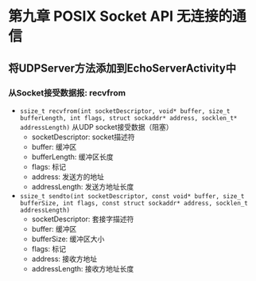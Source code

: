 # 第九章 POSIX Socket API 无连接的通信

## 将UDPServer方法添加到EchoServerActivity中

### 从Socket接受数据报: recvfrom
- `ssize_t recvfrom(int socketDescriptor, void* buffer, size_t bufferLength, int flags, struct sockaddr* address, socklen_t* addressLength)` 从UDP socket接受数据（阻塞）
    - socketDescriptor: socket描述符
    - buffer: 缓冲区
    - bufferLength: 缓冲区长度
    - flags: 标记
    - address: 发送方的地址
    - addressLength: 发送方地址长度
- `ssize_t sendto(int socketDescriptor, const void* buffer, size_t bufferSize, int flags, const struct sockaddr* address, socklen_t addressLength)`
    - socketDescriptor: 套接字描述符
    - buffer: 缓冲区
    - bufferSize: 缓冲区大小
    - flags: 标记
    - address: 接收方地址
    - addressLength: 接收方地址长度